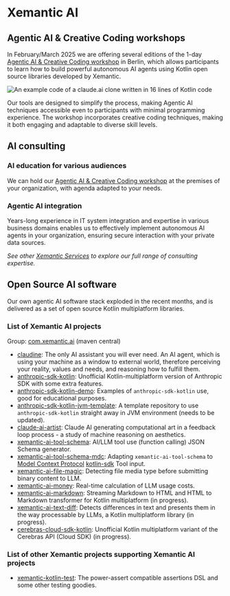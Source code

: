 # Xemantic AI

## Agentic AI & Creative Coding workshops

In February/March 2025 we are offering several editions of the 1-day [Agentic AI & Creative Coding workshop](workshops/) in Berlin, which allows participants to learn how to build powerful autonomous AI agents using Kotlin open source libraries developed by Xemantic.

![An example code of a claude.ai clone written in 16 lines of Kotlin code](https://xemantic.com/ai/workshops/images/AnthropicAiIn16LinesOfCode.webp)

Our tools are designed to simplify the process, making Agentic AI techniques accessible even to participants with minimal programming experience. The workshop incorporates creative coding techniques, making it both engaging and adaptable to diverse skill levels.

## AI consulting

### AI education for various audiences

We can hold our [Agentic AI & Creative Coding workshop](workshops/) at the premises of your organization, with agenda adapted to your needs.

### Agentic AI integration

Years-long experience in IT system integration and expertise in various business domains enables us to effectively implement autonomous AI agents in your organization, ensuring secure interaction with your private data sources.

*See other [Xemantic Services](../services/) to explore our full range of consulting expertise.*

## Open Source AI software

Our own agentic AI software stack exploded in the recent months, and is delivered as a set of open source Kotlin multiplatform libraries.

<!-- include-start:https://raw.githubusercontent.com/xemantic/xemantic-ai/refs/heads/main/README.md -->
### List of Xemantic AI projects

Group: [com.xemantic.ai](https://central.sonatype.com/namespace/com.xemantic.ai) (maven central)

* [claudine](https://github.com/xemantic/claudine): The only AI assistant you will ever need. An AI agent, which is using your machine as a window to external world, therefore perceiving your reality, values and needs, and reasoning how to fulfill them.
* [anthropic-sdk-kotlin](https://github.com/xemantic/anthropic-sdk-kotlin): Unofficial Kotlin-multiplatform version of Anthropic SDK with some extra features.
* [anthropic-sdk-kotlin-demo](https://github.com/xemantic/anthropic-sdk-kotlin-demo): Examples of `anthropic-sdk-kotlin` use, good for educational purposes.
* [anthropic-sdk-kotlin-jvm-template](https://github.com/xemantic/anthropic-sdk-kotlin-jvm-template): A template repository to use `anthropic-sdk-kotlin` straight away in JVM environment (needs to be updated).
* [claude-ai-artist](https://github.com/xemantic/claude-ai-artist): Claude AI generating computational art in a feedback loop process - a study of machine reasoning on aesthetics.
* [xemantic-ai-tool-schema](https://github.com/xemantic/xemantic-ai-tool-schema): AI/LLM tool use (function calling) JSON Schema generator.
* [xemantic-ai-tool-schema-mdc](https://github.com/xemantic/xemantic-ai-money): Adapting `xemantic-ai-tool-schema` to [Model Context Protocol](https://modelcontextprotocol.io/) [kotlin-sdk](https://github.com/modelcontextprotocol/kotlin-sdk) Tool input.
* [xemantic-ai-file-magic](https://github.com/xemantic/xemantic-ai-file-magic): Detecting file media type before submitting binary content to LLM.
* [xemantic-ai-money](https://github.com/xemantic/xemantic-ai-money): Real-time calculation of LLM usage costs.
* [xemantic-ai-markdown](https://github.com/xemantic/xemantic-ai-markdown): Streaming Markdown to HTML and HTML to Markdown transformer for Kotlin multiplatform (in progress).
* [xemantic-ai-text-diff](https://github.com/xemantic/xemantic-ai-text-diff): Detects differences in text and presents them in the way processable by LLMs, a Kotlin multiplatform library (in progress).
* [cerebras-cloud-sdk-kotlin](https://github.com/xemantic/cerebras-cloud-sdk-kotlin): Unofficial Kotlin multiplatform variant of the Cerebras API (Cloud SDK) (in progress).

### List of other Xemantic projects supporting Xemantic AI projects

* [xemantic-kotlin-test](https://github.com/xemantic/xemantic-kotlin-test): The power-assert compatible assertions DSL and some other testing goodies.
<!-- include-end:https://raw.githubusercontent.com/xemantic/xemantic-ai/refs/heads/main/README.md -->

